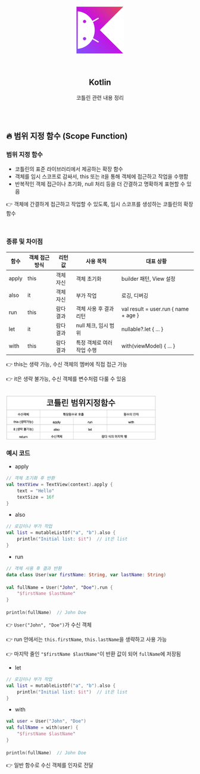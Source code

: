 <div align="center">
  <p>
    <img src="../README.assets/kotlin-hero.png">
  </p>
  <br>
  <h2>Kotlin</h2>
  <p>코틀린 관련 내용 정리</p>
  <br>
  <br>
</div>

## 🔥 범위 지정 함수 (Scope Function)

### 범위 지정 함수

- 코틀린의 표준 라이브러리에서 제공하는 확장 함수
- 객체를 임시 스코프로 감싸서, this 또는 it을 통해 객체에 접근하고 작업을 수행함
- 반복적인 객체 접근이나 초기화, null 처리 등을 더 간결하고 명확하게 표현할 수 있음

👉 객체에 간결하게 접근하고 작업할 수 있도록, 임시 스코프를 생성하는 코틀린의 확장 함수

<br>

### 종류 및 차이점

| 함수  | 객체 접근 방식 | 리턴 값   | 사용 목적                  | 대표 상황                            |
| ----- | -------------- | --------- | -------------------------- | ------------------------------------ |
| apply | this           | 객체 자신 | 객체 초기화                | builder 패턴, View 설정              |
| also  | it             | 객체 자신 | 부가 작업                  | 로깅, 디버깅                         |
| run   | this           | 람다 결과 | 객체 사용 후 결과 리턴     | val result = user.run { name + age } |
| let   | it             | 람다 결과 | null 체크, 임시 범위       | nullable?.let { ... }                |
| with  | this           | 람다 결과 | 특정 객체로 여러 작업 수행 | with(viewModel) { ... }              |

👉 this는 생략 가능, 수신 객체의 멤버에 직접 접근 가능

👉 it은 생략 불가능, 수신 객체를 변수처럼 다룰 수 있음

<br>

<img src="../README.assets/scope.png" alt="scope" align="center" width="80%" />

<br>

### 예시 코드

- apply

```kotlin
// 객체 초기화 후 반환
val textView = TextView(context).apply {
    text = "Hello"
    textSize = 16f
}
```

- also

```kotlin
// 로깅이나 부가 작업
val list = mutableListOf("a", "b").also {
    println("Initial list: $it")  // it은 list
}
```

- run

```kotlin
// 객체 사용 후 결과 반환
data class User(var firstName: String, var lastName: String)

val fullName = User("John", "Doe").run {
    "$firstName $lastName"
}

println(fullName)  // John Doe
```

👉 `User("John", "Doe")`가 수신 객체

👉 run 안에서는 `this.firstName`, `this.lastName`을 생략하고 사용 가능

👉 마지막 줄인 `"$firstName $lastName"`이 반환 값이 되어 `fullName`에 저장됨

- let

```kotlin
// 로깅이나 부가 작업
val list = mutableListOf("a", "b").also {
    println("Initial list: $it")  // it은 list
}
```

- with

```kotlin
val user = User("John", "Doe")
val fullName = with(user) {
    "$firstName $lastName"
}

println(fullName)  // John Doe
```

👉 일반 함수로 수신 객체를 인자로 전달
